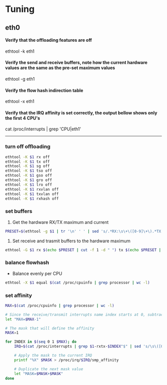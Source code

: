 # Tuning

## eth0

#### Verify that the offloading features are off

ethtool -k eth1

#### Verify the send and receive buffers, note how the current hardware values are the same as the pre-set maximum values

ethtool -g eth1

#### Verify the flow hash indirection table

ethtool -x eth1

#### Verify that the IRQ affinity is set correctly, the output bellow shows only the first 4 CPU's

cat /proc/interrupts | grep 'CPU\|eth1'

----

### turn off offloading
``` bash
ethtool -K $1 rx off
ethtool -K $1 tx off
ethtool -K $1 sg off
ethtool -K $1 tso off
ethtool -K $1 gso off
ethtool -K $1 gro off
ethtool -K $1 lro off
ethtool -K $1 rxvlan off
ethtool -K $1 txvlan off
ethtool -K $1 rxhash off
```

### set buffers

1. Get the hardware RX/TX maximum and current
```bash
PRESET=$(ethtool -g $1 | tr '\n' ' ' | sed 's/.*RX:\s\+\([0-9]\+\).*TX:\s\+\([0-9]\+\).*RX:\s\+\([0-9]\+\).*TX:\s\+\([0-9]\+\).*/\1 \2 \3 \4/g')
```
1. Set receive and trasmit buffers to the hardware maximum
```bash
ethtool -G $1 rx $(echo $PRESET | cut -f 1 -d " ") tx $(echo $PRESET | cut -f 2 -d " ")
```

### balance flowhash

* Balance evenly per CPU

```bash
ethtool -X $1 equal $(cat /proc/cpuinfo | grep processor | wc -l)
```

### set affinity

```bash
MAX=$(cat /proc/cpuinfo | grep processor | wc -l)

# Since the receive/transmit interrupts name index starts at 0, subtract 1 from the maximum
let "MAX=$MAX-1"

# The mask that will define the affinity
MASK=1

for INDEX in $(seq 0 1 $MAX); do
    IRQ=$(cat /proc/interrupts | grep $1-rxtx-$INDEX"$" | sed 's/\s\([0-9]\+\)\(.*\)/\1/g')

    # Apply the mask to the current IRQ
    printf "%X" $MASK > /proc/irq/$IRQ/smp_affinity

    # Duplicate the next mask value
    let "MASK=$MASK+$MASK"
done
```
